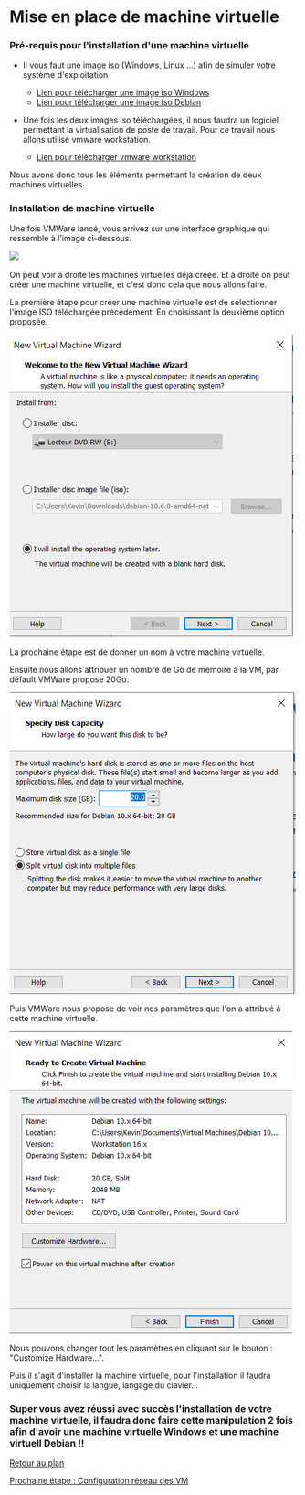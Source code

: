 # Mise en place de machine virtuelle

### Pré-requis pour l'installation d'une machine virtuelle

* Il vous faut une image iso (Windows, Linux ...) afin de simuler votre système d'exploitation
  * [Lien pour télécharger une image iso Windows](https://www.microsoft.com/fr-fr/software-download/windows10)  
  * [Lien pour télécharger une image iso Debian](https://lecrabeinfo.net/telecharger-les-iso-de-debian-11-bullseye.html)

* Une fois les deux images iso téléchargées, il nous faudra un logiciel permettant la virtualisation de poste de travail. Pour ce travail nous allons utilisé vmware workstation.
  * [Lien pour télécharger vmware workstation](https://www.vmware.com/fr/products/workstation-pro/workstation-pro-evaluation.html)

Nous avons donc tous les éléments permettant la création de deux machines virtuelles. 

### Installation de machine virtuelle

Une fois VMWare lancé, vous arrivez sur une interface graphique qui ressemble à l'image ci-dessous.

![](https://github.com/kevinguyodo/Linux-deuxieme-annee/blob/main/TP1/IMG/Pr%C3%A9sentation_VMware.PNG)

On peut voir à droite les machines virtuelles déjà créée. Et à droite on peut créer une machine virtuelle, et c'est donc cela que nous allons faire.

La première étape pour créer une machine virtuelle est de sélectionner l'image ISO téléchargée précédement. En choisissant la deuxième option proposée.

![](https://github.com/kevinguyodo/Linux-deuxieme-annee/blob/main/TP1/IMG/Etape2.PNG)

La prochaine étape est de donner un nom à votre machine virtuelle.

Ensuite nous allons attribuer un nombre de Go de mémoire à la VM, par défault VMWare propose 20Go.

![](https://github.com/kevinguyodo/Linux-deuxieme-annee/blob/main/TP1/IMG/Etape4.PNG)

Puis VMWare nous propose de voir nos paramètres que l'on a attribué à cette machine virtuelle.

![](https://github.com/kevinguyodo/Linux-deuxieme-annee/blob/main/TP1/IMG/Etape5.PNG)

Nous pouvons changer tout les paramètres en cliquant sur le bouton : "Customize Hardware...".

Puis il s'agit d'installer la machine virtuelle, pour l'installation il faudra uniquement choisir la langue, langage du clavier...

### Super vous avez réussi avec succès l'installation de votre machine virtuelle, il faudra donc faire cette manipulation 2 fois afin d'avoir une machine virtuelle Windows et une machine virtuell Debian !!

[Retour au plan](https://github.com/kevinguyodo/Linux-deuxieme-annee/blob/main/TP1/Plan.md)

[Prochaine étape : Configuration réseau des VM](https://github.com/kevinguyodo/Linux-deuxieme-annee/blob/main/TP1/R%C3%A9glages%20r%C3%A9seaux.md)
